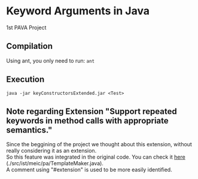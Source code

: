 # Keyword Arguments in Java
1st PAVA Project
## Compilation
Using ant, you only need to run:
```ant```
## Execution
```java -jar keyConstructorsExtended.jar <Test>```
## Note regarding Extension "Support repeated keywords in method calls with appropriate semantics."
Since the beggining of the project we thought about this extension, without really considering it as an extension.<br>
So this feature was integrated in the original code. You can check it [here](https://github.com/francisco-polaco/pava-keyword-arguments-java-2017-ist/blob/master/src/ist/meic/pa/TemplateMaker.java) (./src/ist/meic/pa/TemplateMaker.java).<br>
A comment using "#extension" is used to be more easily identified.
